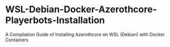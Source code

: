 # WSL-Debian-Docker-Azerothcore-Playerbots-Installation
A Compilation Guide of Installing Azerothcore on WSL (Debian) with Docker Containers
